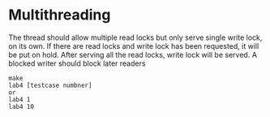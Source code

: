 # Multithreading

The thread should allow multiple read locks but only serve single write lock, on its own. If there are read locks and write lock has been requested, it will be put on hold. After serving all the read locks, write lock will be served. A blocked writer should block later readers

```
make
lab4 [testcase numbner]
or 
lab4 1
lab4 10
```